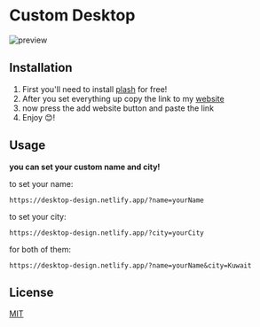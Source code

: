 # Custom Desktop

![preview](https://i.imgur.com/V65m5hr.jpg)
## Installation

1. First you'll need to install [plash](https://sindresorhus.com/plash) for free!
2. After you set everything up copy the link to my [website](https://desktop-design.netlify.app)
3. now press the add website button and paste the link
4. Enjoy 😊!

## Usage
__you can set your custom name and city!__

to set your name:
```url
https://desktop-design.netlify.app/?name=yourName
```
to set your city:
```url
https://desktop-design.netlify.app/?city=yourCity
```
for both of them:
```url
https://desktop-design.netlify.app/?name=yourName&city=Kuwait
```

## License
[MIT](https://choosealicense.com/licenses/mit/)
